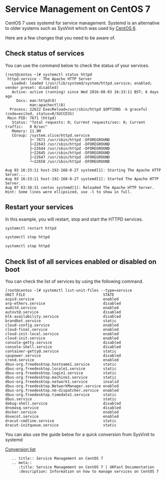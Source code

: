 # Service Management on CentOS 7

CentOS 7 uses systemd for service management. Systemd is an alternative to older systems such as SysVinit which was used by [CentOS 6](/operatingsystems/linux/basics/services_centos6).

Here are a few changes that you need to be aware of.


## Check status of services

You can use the command below to check the status of your services.

```console
[root@centos ~]# systemctl status httpd
 httpd.service - The Apache HTTP Server
   Loaded: loaded (/usr/lib/systemd/system/httpd.service; enabled; vendor preset: disabled)
   Active: active (running) since Wed 2016-08-03 16:33:11 BST; 6 days ago
     Docs: man:httpd(8)
           man:apachectl(8)
  Process: 22622 ExecReload=/usr/sbin/httpd $OPTIONS -k graceful (code=exited, status=0/SUCCESS)
 Main PID: 7671 (httpd)
   Status: "Total requests: 0; Current requests/sec: 0; Current traffic:   0 B/sec"
   Memory: 11.9M
   CGroup: /system.slice/httpd.service
           ├─ 7671 /usr/sbin/httpd -DFOREGROUND
           ├─22643 /usr/sbin/httpd -DFOREGROUND
           ├─22644 /usr/sbin/httpd -DFOREGROUND
           ├─22645 /usr/sbin/httpd -DFOREGROUND
           ├─22647 /usr/sbin/httpd -DFOREGROUND
           └─22658 /usr/sbin/httpd -DFOREGROUND

Aug 03 16:33:11 host-192-168-0-27 systemd[1]: Starting The Apache HTTP Server...
Aug 03 16:33:11 host-192-168-0-27 systemd[1]: Started The Apache HTTP Server.
Aug 07 03:38:31 centos systemd[1]: Reloaded The Apache HTTP Server.
Hint: Some lines were ellipsized, use -l to show in full.
```


## Restart your services

In this example, you will restart, stop and start the HTTPD services.

```bash
systemctl restart httpd
```

```bash
systemctl stop httpd
```

```bash
systemctl stop httpd
```


## Check list of all services enabled or disabled on boot

You can check the list of services by using the following command.

```console
[root@centos ~]# systemctl list-unit-files --type=service
UNIT FILE                                   STATE   
acpid.service                               enabled
arp-ethers.service                          disabled
auditd.service                              enabled
autovt@.service                             disabled
blk-availability.service                    disabled
brandbot.service                            static  
cloud-config.service                        enabled
cloud-final.service                         enabled
cloud-init-local.service                    enabled
cloud-init.service                          enabled
console-getty.service                       disabled
console-shell.service                       disabled
container-getty@.service                    static  
cpupower.service                            disabled
crond.service                               enabled
dbus-org.freedesktop.hostname1.service      static  
dbus-org.freedesktop.locale1.service        static  
dbus-org.freedesktop.login1.service         static  
dbus-org.freedesktop.machine1.service       static  
dbus-org.freedesktop.network1.service       invalid
dbus-org.freedesktop.NetworkManager.service enabled
dbus-org.freedesktop.nm-dispatcher.service  enabled
dbus-org.freedesktop.timedate1.service      static  
dbus.service                                static  
debug-shell.service                         disabled
dnsmasq.service                             disabled
docker.service                              enabled
dovecot.service                             enabled
dracut-cmdline.service                      static  
dracut-initqueue.service                    static  
```


You can also use the guide below for a quick conversion from SysVinit to systemd

[Conversion list](https://fedoraproject.org/wiki/SysVinit_to_Systemd_Cheatsheet)

```eval_rst
   .. title:: Service Management on CentOS 7
   .. meta::
      :title: Service Management on CentOS 7 | UKFast Documentation
      :description: Information on how to manage services on CentOS 7
```

